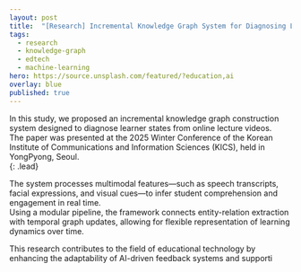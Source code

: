 ```yaml
---
layout: post
title:  "[Research] Incremental Knowledge Graph System for Diagnosing Learner States"
tags:
  - research
  - knowledge-graph
  - edtech
  - machine-learning
hero: https://source.unsplash.com/featured/?education,ai
overlay: blue
published: true
---
```


In this study, we proposed an incremental knowledge graph construction system designed to diagnose learner states from online lecture videos.  
The paper was presented at the 2025 Winter Conference of the Korean Institute of Communications and Information Sciences (KICS), held in YongPyong, Seoul.  
{: .lead}

<!--break-->

The system processes multimodal features—such as speech transcripts, facial expressions, and visual cues—to infer student comprehension and engagement in real time.  
Using a modular pipeline, the framework connects entity-relation extraction with temporal graph updates, allowing for flexible representation of learning dynamics over time.

This research contributes to the field of educational technology by enhancing the adaptability of AI-driven feedback systems and supporti
